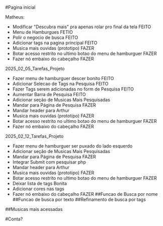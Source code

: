 #Pagina inicial

Matheus:
- Modificar "Descubra mais" pra apenas rolar pro final da tela FEITO
- Menu de Hamburgues FETIO
- Polir o negocio de busca FEITO
- Adicionar tags na pagina principal FEITO
- Musica mais ouvidas (prototipo) FAZER
- Botar acesso restrito no ultimo botao do menu de hamburguer FAZER
- Fazer nó embaixo do cabeçalho FAZER

2025_02_05_Tarefas_Projeto
- Fazer menu de hamburguer descer bonito FEITO
- Adicionar Selecao de Tags na Pesquisa FEITO
- Fazer Tags serem adicionadas no form de Pesquisa FEITO
- Aumentar Barra de Pesquisa FEITO
- Adicionar seção de Musicas Mais Pesquisadas
- Mandar para Página de Pesquisa FAZER
- Mandar header para Arthur
- Musica mais ouvidas (prototipo) FAZER
- Botar acesso restrito no ultimo botao do menu de hamburguer FAZER
- Fazer nó embaixo do cabeçalho FAZER

2025_02_12_Tarefas_Projeto
- Fazer menu de hamburguer ser puxado do lado esquerdo 
- Adicionar seção de Musicas Mais Pesquisadas
- Mandar para Página de Pesquisa FAZER
- Integrar Submit com pesquisar php
- Mandar header para Arthur
- Musica mais ouvidas (prototipo) FAZER
- Botar acesso restrito no ultimo botao do menu de hamburguer FAZER
- Deixar lista de tags Bonita
- Adicionar cores nas tags
- Fazer nó embaixo do cabeçalho FAZER
##Funcao de Busca por nome
##Funcao de busca por texto
##Refinamento de busca por tags

##Musicas mais acessadas

#Conta?
